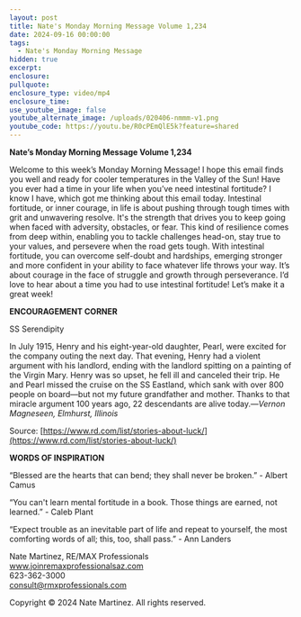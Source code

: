 ```yaml
---
layout: post
title: Nate's Monday Morning Message Volume 1,234
date: 2024-09-16 00:00:00
tags:
  - Nate's Monday Morning Message
hidden: true
excerpt:
enclosure:
pullquote:
enclosure_type: video/mp4
enclosure_time:
use_youtube_image: false
youtube_alternate_image: /uploads/020406-nmmm-v1.png
youtube_code: https://youtu.be/R0cPEmQlE5k?feature=shared
---
```

**Nate’s Monday Morning Message Volume 1,234**

Welcome to this week’s Monday Morning Message! I hope this email finds you well and ready for cooler temperatures in the Valley of the Sun! Have you ever had a time in your life when you’ve need intestinal fortitude? I know I have, which got me thinking about this email today. Intestinal fortitude, or inner courage, in life is about pushing through tough times with grit and unwavering resolve. It's the strength that drives you to keep going when faced with adversity, obstacles, or fear. This kind of resilience comes from deep within, enabling you to tackle challenges head-on, stay true to your values, and persevere when the road gets tough. With intestinal fortitude, you can overcome self-doubt and hardships, emerging stronger and more confident in your ability to face whatever life throws your way. It’s about courage in the face of struggle and growth through perseverance. I’d love to hear about a time you had to use intestinal fortitude! Let’s make it a great week!

**ENCOURAGEMENT CORNER**&nbsp;

SS Serendipity

In July 1915, Henry and his eight-year-old daughter, Pearl, were excited for the company outing the next day. That evening, Henry had a violent argument with his landlord, ending with the landlord spitting on a painting of the Virgin Mary. Henry was so upset, he fell ill and canceled their trip. He and Pearl missed the cruise on the SS Eastland, which sank with over 800 people on board—but not my future grandfather and mother. Thanks to that miracle argument 100 years ago, 22 descendants are alive today.—*Vernon Magneseen, Elmhurst, Illinois*

Source: [https://www.rd.com/list/stories-about-luck/](https://www.rd.com/list/stories-about-luck/)

**WORDS OF INSPIRATION**

“Blessed are the hearts that can bend; they shall never be broken.” - Albert Camus

“You can't learn mental fortitude in a book. Those things are earned, not learned.” - Caleb Plant

“Expect trouble as an inevitable part of life and repeat to yourself, the most comforting words of all; this, too, shall pass.” - Ann Landers

Nate Martinez, RE/MAX Professionals<br>www.joinremaxprofessionalsaz.com<br>623-362-3000<br>consult@rmxprofessionals.com

Copyright © 2024 Nate Martinez. All rights reserved.